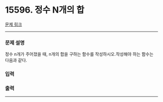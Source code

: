 # 15596. 정수 N개의 합 

[문제 링크](https://www.acmicpc.net/problem/15596) 

---
### 문제 설명

 정수 n개가 주어졌을 때, n개의 합을 구하는 함수를 작성하시오.작성해야 하는 함수는 다음과 같다.

### 입력 

 

### 출력 

 

---

